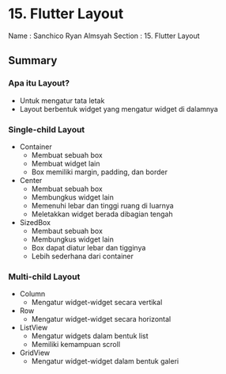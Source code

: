 # 15. Flutter Layout


Name    : Sanchico Ryan Almsyah
Section : 15. Flutter Layout

## Summary
### Apa itu Layout?
- Untuk mengatur tata letak
- Layout berbentuk widget yang mengatur widget di dalamnya

### Single-child Layout
- Container
    - Membuat sebuah box
    - Membuat widget lain
    - Box memiliki margin, padding, dan border
- Center
    - Membuat sebuah box
    - Membungkus widget lain
    - Memenuhi lebar dan tinggi ruang di luarnya  
    - Meletakkan widget berada dibagian tengah
- SizedBox
    - Membaut sebuah box
    - Membungkus widget lain
    - Box dapat diatur lebar dan tigginya
    - Lebih sederhana dari container 

### Multi-child Layout
- Column
    - Mengatur widget-widget secara vertikal
- Row
    - Mengatur widget-widget secara horizontal
- ListView
    - Mengatur widgets dalam bentuk list
    - Memiliki kemampuan scroll
- GridView
    - Mengatur widget-widget dalam bentuk galeri          


